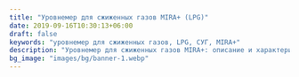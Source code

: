 ```yaml
---
title: "Уровнемер для сжиженных газов MIRA+ (LPG)"
date: 2019-09-16T10:30:13+06:00
draft: false
keywords: "уровнемер для сжиженных газов, LPG, СУГ, MIRA+"
description: "Уровнемер для сжиженных газов MIRA+: описание и характеристики уровнемеров для LPG"
bg_image: "images/bg/banner-1.webp"
---
```


